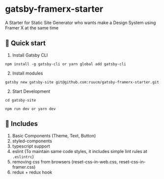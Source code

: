 # gatsby-framerx-starter

A Starter for Static Site Generator who wants make a Design System using Framer X at the same time

## 🚀 Quick start

1. Install Gatsby CLI

```
npm install -g gatsby-cli or yarn global add gatsby-cli
```

2. Install modules

```
gatsby new gatsby-site git@github.com:ruucm/gatsby-framerx-starter.git
```

2. Start Development

```
cd gatsby-site

npm run dev or yarn dev
```

## 👻 Includes

1. Basic Components (Theme, Text, Button)
1. styled-components
1. typescript support
1. eslint (To maintain same code styles, it includes simple lint rules at `.eslintrc`)
1. removing css from browsers (reset-css-in-web.css, reset-css-in-framer.css)
1. redux + redux hook
